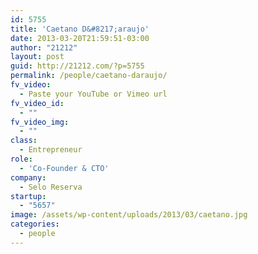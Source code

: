 ```yaml
---
id: 5755
title: 'Caetano D&#8217;araujo'
date: 2013-03-20T21:59:51-03:00
author: "21212"
layout: post
guid: http://21212.com/?p=5755
permalink: /people/caetano-daraujo/
fv_video:
  - Paste your YouTube or Vimeo url
fv_video_id:
  - ""
fv_video_img:
  - ""
class:
  - Entrepreneur
role:
  - 'Co-Founder & CTO'
company:
  - Selo Reserva
startup:
  - "5657"
image: /assets/wp-content/uploads/2013/03/caetano.jpg
categories:
  - people
---
```

